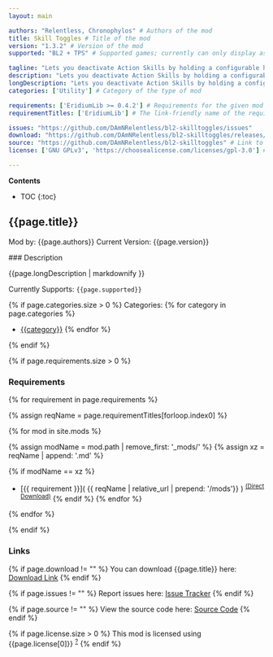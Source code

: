 ```yaml
---
layout: main

authors: "Relentless, Chronophylos" # Authors of the mod
title: Skill Toggles # Title of the mod
version: "1.3.2" # Version of the mod
supported: "BL2 + TPS" # Supported games; currently can only display as "BL2", "BL2 + TPS", or "TPS"

tagline: "Lets you deactivate Action Skills by holding a configurable hotkey." # A short description of the mod itself.
description: "Lets you deactivate Action Skills by holding a configurable hotkey." # This is set in order to keep the SEO proper
longDescription: "Lets you deactivate Action Skills by holding a configurable hotkey.\n\nFeatures:\n- deactivate the Action Skills for each character\n- configurable hotkey\n- options to enable deactivation for class individually\n\nNotes:\n- since this is often not the case with SDK mods: yes, this has multiplayer support if all players have it installed\n- deactivating Action Skills won't give you a cooldown bonus\n  - there are some exceptions in Borderlands TPS where it works\n- in a multiplayer environment, only the host settings of the mod are taken into account\n  - that means only the host can define which Action Skills are deactivatable\n  - you can still use your own hotkey\n- the default toggle key is `F` which also is the default Action Skill hotkey\n  - you need to *hold* they key, not just press it to avoid accidental deactivation\n  - you can change it to anything in the modded keybinds but you can't change it back to `F` because it's already taken by the Action Skill\n  - if you want to use the `F` key again, you need to delete the settings.json file in the mod directory, restart the game and reenable the mod\n  - if you are using another hotkey for the Action Skill, you can also directly edit the modded hotkey in the `settings.json` file while the game is closed\n\nEverything related to versions and their release notes can be found in the [changelog](https://github.com/DAmNRelentless/bl2-skilltoggles/blob/main/CHANGELOG.md).\nIf you found a bug or you have a feature request, please use our issue tracker linked below." # Description of what the mod can do
categories: ['Utility'] # Category of the type of mod

requirements: ['EridiumLib >= 0.4.2'] # Requirements for the given mod
requirementTitles: ['EridiumLib'] # The link-friendly name of the requirements

issues: "https://github.com/DAmNRelentless/bl2-skilltoggles/issues"
download: "https://github.com/DAmNRelentless/bl2-skilltoggles/releases/tag/v1.3.2"
source: "https://github.com/DAmNRelentless/bl2-skilltoggles" # Link to source code
license: ['GNU GPLv3', 'https://choosealicense.com/licenses/gpl-3.0'] # License name, link about the license from https://choosealicense.com/

---
```

**Contents**
* TOC
{:toc}

## {{page.title}}

Mod by: {{page.authors}}
Current Version: {{page.version}}

<p></p>
### Description

{{page.longDescription | markdownify }}

Currently Supports: `{{page.supported}}`

{% if page.categories.size > 0 %}
Categories:
{% for category in page.categories %}
  * [{{category}}](/types/{{category}})
{% endfor %}
<p></p>
{% endif %}

{% if page.requirements.size > 0 %}
### Requirements

{% for requirement in page.requirements %}

{% assign reqName = page.requirementTitles[forloop.index0] %}

{% for mod in site.mods %}

{% assign modName = mod.path | remove_first: '_mods/' %}
{% assign xz = reqName | append: '.md' %}

{% if modName == xz %}
* [{{ requirement }}]( {{ reqName | relative_url | prepend: '/mods'}} ) <sup>[(Direct Download)]({{mod.download}})</sup>
{% endif %}
{% endfor %}

{% endfor %}
<p></p>
{% endif %}

### Links

{% if page.download != "" %}
You can download {{page.title}} here: [Download Link]({{page.download}})
{% endif %}

{% if page.issues != "" %}
Report issues here: [Issue Tracker]({{page.issues}})
{% endif %}

{% if page.source != "" %}
View the source code here: [Source Code]({{page.source}})
{% endif %}

{% if page.license.size > 0 %}
This mod is licensed using {{page.license[0]}} <sup>[?]({{page.license[1]}})</sup>
{% endif %}
